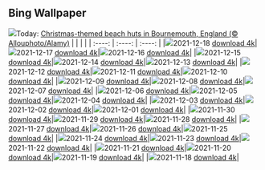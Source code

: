 ## Bing Wallpaper
![](./wallpaper/2021-12-18.jpg)Today: [Christmas-themed beach huts in Bournemouth, England (© Allouphoto/Alamy)](./wallpaper/2021-12-18.jpg)
|      |      |      |
| :----: | :----: | :----: |
|![](./wallpaper/2021-12-18_sm.jpg)2021-12-18 [download 4k](./wallpaper/2021-12-18.jpg)|![](./wallpaper/2021-12-17_sm.jpg)2021-12-17 [download 4k](./wallpaper/2021-12-17.jpg)|![](./wallpaper/2021-12-16_sm.jpg)2021-12-16 [download 4k](./wallpaper/2021-12-16.jpg)|
|![](./wallpaper/2021-12-15_sm.jpg)2021-12-15 [download 4k](./wallpaper/2021-12-15.jpg)|![](./wallpaper/2021-12-14_sm.jpg)2021-12-14 [download 4k](./wallpaper/2021-12-14.jpg)|![](./wallpaper/2021-12-13_sm.jpg)2021-12-13 [download 4k](./wallpaper/2021-12-13.jpg)|
|![](./wallpaper/2021-12-12_sm.jpg)2021-12-12 [download 4k](./wallpaper/2021-12-12.jpg)|![](./wallpaper/2021-12-11_sm.jpg)2021-12-11 [download 4k](./wallpaper/2021-12-11.jpg)|![](./wallpaper/2021-12-10_sm.jpg)2021-12-10 [download 4k](./wallpaper/2021-12-10.jpg)|
|![](./wallpaper/2021-12-09_sm.jpg)2021-12-09 [download 4k](./wallpaper/2021-12-09.jpg)|![](./wallpaper/2021-12-08_sm.jpg)2021-12-08 [download 4k](./wallpaper/2021-12-08.jpg)|![](./wallpaper/2021-12-07_sm.jpg)2021-12-07 [download 4k](./wallpaper/2021-12-07.jpg)|
|![](./wallpaper/2021-12-06_sm.jpg)2021-12-06 [download 4k](./wallpaper/2021-12-06.jpg)|![](./wallpaper/2021-12-05_sm.jpg)2021-12-05 [download 4k](./wallpaper/2021-12-05.jpg)|![](./wallpaper/2021-12-04_sm.jpg)2021-12-04 [download 4k](./wallpaper/2021-12-04.jpg)|
|![](./wallpaper/2021-12-03_sm.jpg)2021-12-03 [download 4k](./wallpaper/2021-12-03.jpg)|![](./wallpaper/2021-12-02_sm.jpg)2021-12-02 [download 4k](./wallpaper/2021-12-02.jpg)|![](./wallpaper/2021-12-01_sm.jpg)2021-12-01 [download 4k](./wallpaper/2021-12-01.jpg)|
|![](./wallpaper/2021-11-30_sm.jpg)2021-11-30 [download 4k](./wallpaper/2021-11-30.jpg)|![](./wallpaper/2021-11-29_sm.jpg)2021-11-29 [download 4k](./wallpaper/2021-11-29.jpg)|![](./wallpaper/2021-11-28_sm.jpg)2021-11-28 [download 4k](./wallpaper/2021-11-28.jpg)|
|![](./wallpaper/2021-11-27_sm.jpg)2021-11-27 [download 4k](./wallpaper/2021-11-27.jpg)|![](./wallpaper/2021-11-26_sm.jpg)2021-11-26 [download 4k](./wallpaper/2021-11-26.jpg)|![](./wallpaper/2021-11-25_sm.jpg)2021-11-25 [download 4k](./wallpaper/2021-11-25.jpg)|
|![](./wallpaper/2021-11-24_sm.jpg)2021-11-24 [download 4k](./wallpaper/2021-11-24.jpg)|![](./wallpaper/2021-11-23_sm.jpg)2021-11-23 [download 4k](./wallpaper/2021-11-23.jpg)|![](./wallpaper/2021-11-22_sm.jpg)2021-11-22 [download 4k](./wallpaper/2021-11-22.jpg)|
|![](./wallpaper/2021-11-21_sm.jpg)2021-11-21 [download 4k](./wallpaper/2021-11-21.jpg)|![](./wallpaper/2021-11-20_sm.jpg)2021-11-20 [download 4k](./wallpaper/2021-11-20.jpg)|![](./wallpaper/2021-11-19_sm.jpg)2021-11-19 [download 4k](./wallpaper/2021-11-19.jpg)|
|![](./wallpaper/2021-11-18_sm.jpg)2021-11-18 [download 4k](./wallpaper/2021-11-18.jpg)|